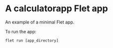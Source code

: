 # A calculatorapp Flet app

An example of a minimal Flet app.

To run the app:

```
flet run [app_directory]
```